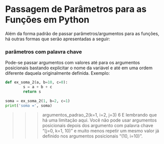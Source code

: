 # Passagem de Parâmetros para as Funções em Python
Além da forma padrão de passar parâmetros/argumentos para as funções, há outras formas que serão apresentadas a seguir:

### parâmetros com palavra chave
Pode-se passar argumentos com valores até para os argumentos posicionais bastando explicitar o nome da variável e até em uma ordem diferente daquela originalmente definida.
Exemplo:
``` python runnable
def ex_soma_2(a, b=10, c=0):
        s = a + b + c
        return s
 
soma = ex_soma_2(1, b=2, c=1)
print('soma =', soma)
```

>>> argumentos_padrao_2(k=1, i=2, j=3)
6
E lembrando que há uma limitação aqui. Você não pode usar argumentos posicionais depois dos argumento com palavra chave “(j=0, k=1, 10)” e muito menos repetir um mesmo valor já definido nos argumentos posicionais “(10, i=10)”.
